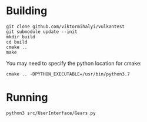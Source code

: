 # Building
```
git clone github.com/viktormihalyi/vulkantest
git submodule update --init
mkdir build
cd build
cmake ..
make
```
You may need to specify the python location for cmake:

`cmake .. -DPYTHON_EXECUTABLE=/usr/bin/python3.7`

# Running
`python3 src/UserInterface/Gears.py`